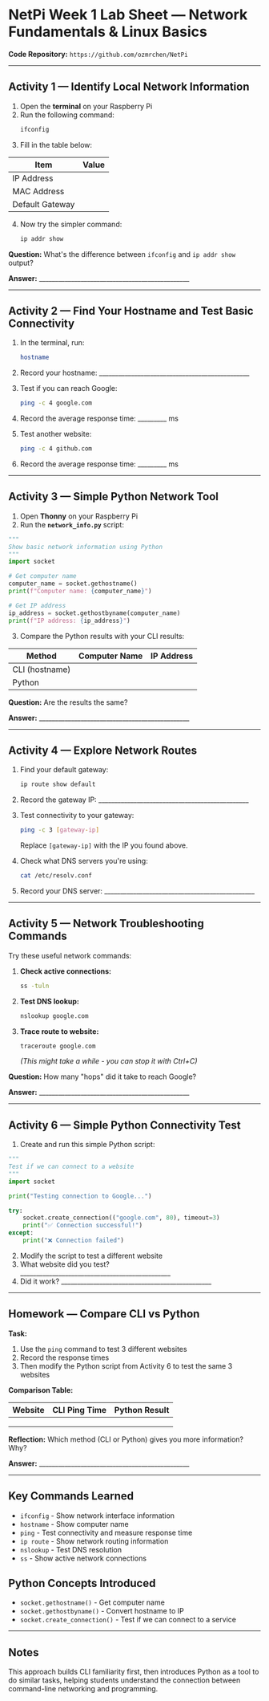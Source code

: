 # NetPi Week 1 Lab Sheet — Network Fundamentals & Linux Basics

**Code Repository:** `https://github.com/ozmrchen/NetPi`

---

## Activity 1 — Identify Local Network Information

1. Open the **terminal** on your Raspberry Pi
2. Run the following command:
   ```bash
   ifconfig
   ```
3. Fill in the table below:

| Item            | Value |
| --------------- | ----- |
| IP Address      |       |
| MAC Address     |       |
| Default Gateway |       |

4. Now try the simpler command:
   ```bash
   ip addr show
   ```
   
**Question:** What's the difference between `ifconfig` and `ip addr show` output?

**Answer:** _______________________________________________

---

## Activity 2 — Find Your Hostname and Test Basic Connectivity

1. In the terminal, run:
   ```bash
   hostname
   ```
2. Record your hostname: _______________________________________________

3. Test if you can reach Google:
   ```bash
   ping -c 4 google.com
   ```
4. Record the average response time: _________ ms

5. Test another website:
   ```bash
   ping -c 4 github.com
   ```
6. Record the average response time: _________ ms

---

## Activity 3 — Simple Python Network Tool

1. Open **Thonny** on your Raspberry Pi
2. Run the **`network_info.py`** script:

```python
"""
Show basic network information using Python
"""
import socket

# Get computer name
computer_name = socket.gethostname()
print(f"Computer name: {computer_name}")

# Get IP address
ip_address = socket.gethostbyname(computer_name)
print(f"IP address: {ip_address}")
```

3. Compare the Python results with your CLI results:

| Method | Computer Name | IP Address |
|--------|---------------|------------|
| CLI (hostname) | | |
| Python | | |

**Question:** Are the results the same? 

**Answer:** _______________________________________________

---

## Activity 4 — Explore Network Routes

1. Find your default gateway:
   ```bash
   ip route show default
   ```
2. Record the gateway IP: _______________________________________________

3. Test connectivity to your gateway:
   ```bash
   ping -c 3 [gateway-ip]
   ```
   Replace `[gateway-ip]` with the IP you found above.

4. Check what DNS servers you're using:
   ```bash
   cat /etc/resolv.conf
   ```
5. Record your DNS server: _______________________________________________

---

## Activity 5 — Network Troubleshooting Commands

Try these useful network commands:

1. **Check active connections:**
   ```bash
   ss -tuln
   ```

2. **Test DNS lookup:**
   ```bash
   nslookup google.com
   ```

3. **Trace route to website:**
   ```bash
   traceroute google.com
   ```
   *(This might take a while - you can stop it with Ctrl+C)*

**Question:** How many "hops" did it take to reach Google? 

**Answer:** _______________________________________________

---

## Activity 6 — Simple Python Connectivity Test

1. Create and run this simple Python script:

```python
"""
Test if we can connect to a website
"""
import socket

print("Testing connection to Google...")

try:
    socket.create_connection(("google.com", 80), timeout=3)
    print("✅ Connection successful!")
except:
    print("❌ Connection failed")
```

2. Modify the script to test a different website
3. What website did you test? _______________________________________________
4. Did it work? _______________________________________________

---

## Homework — Compare CLI vs Python

**Task:** 
1. Use the `ping` command to test 3 different websites
2. Record the response times
3. Then modify the Python script from Activity 6 to test the same 3 websites

**Comparison Table:**

| Website | CLI Ping Time | Python Result |
|---------|---------------|---------------|
| | | |
| | | |
| | | |

**Reflection:** Which method (CLI or Python) gives you more information? Why?

**Answer:** _______________________________________________

---

## Key Commands Learned

- `ifconfig` - Show network interface information
- `hostname` - Show computer name  
- `ping` - Test connectivity and measure response time
- `ip route` - Show network routing information
- `nslookup` - Test DNS resolution
- `ss` - Show active network connections

## Python Concepts Introduced

- `socket.gethostname()` - Get computer name
- `socket.gethostbyname()` - Convert hostname to IP
- `socket.create_connection()` - Test if we can connect to a service

---

## Notes

This approach builds CLI familiarity first, then introduces Python as a tool to do similar tasks, helping students understand the connection between command-line networking and programming.